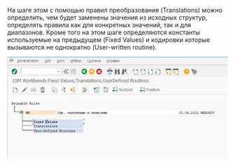 
На шаге этом с помощью правил преобразования (Translations) можно определить, чем будет заменены значения из исходных структур, определять правила как для конкретных значений, так и для диапазонов. Кроме того на этом шаге определяются константы используемые на предыдущем (Fixed Values) и кодировки которые вызываются не однократно (User-written routine).

![Define Fixed Values, Translations, User-Defined](assets/images/2022-07-02-12-17-41.png)